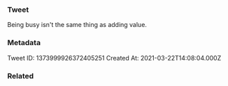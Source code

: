 ### Tweet
Being busy isn't the same thing as adding value.

### Metadata
Tweet ID: 1373999926372405251
Created At: 2021-03-22T14:08:04.000Z

### Related

